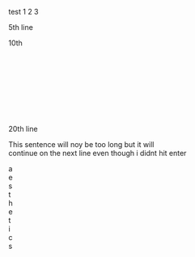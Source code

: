 test 1
2
3

5th line




10th <br /> <br /> <br /> <br /> <br /> <br /> <br /> <br /> <br /> <br /> 20th line



This sentence will noy be too long but it will  <br /> continue on the next line even though i didnt hit enter

a  <br /> e  <br /> s  <br /> t  <br /> h  <br /> e  <br /> t  <br /> i  <br /> c  <br /> s
